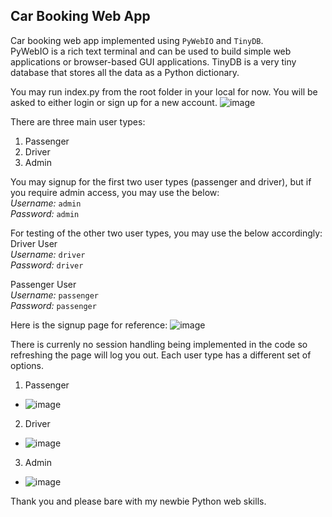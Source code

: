 ## Car Booking Web App 
Car booking web app implemented using `PyWebIO` and `TinyDB`. <br />
PyWebIO is a rich text terminal and can be used to build simple web applications or browser-based GUI applications. TinyDB is a very tiny database that stores all the data as a Python dictionary. <br />

You may run index.py from the root folder in your local for now. 
You will be asked to either login or sign up for a new account.
![image](https://user-images.githubusercontent.com/102983286/167590144-674b0519-1720-459e-933f-396723d87a7c.png)

There are three main user types:
1. Passenger
2. Driver
3. Admin

You may signup for the first two user types (passenger and driver), but if you require admin access, you may use the below:<br />
_Username:_ `admin` <br />
_Password:_ `admin` <br />

For testing of the other two user types, you may use the below accordingly: <br />
Driver User <br />
_Username:_ `driver` <br />
_Password:_ `driver` <br />

Passenger User <br />
_Username:_ `passenger` <br />
_Password:_ `passenger` <br />

Here is the signup page for reference:
![image](https://user-images.githubusercontent.com/102983286/167591247-ac2b09dc-5597-4a57-bf27-e75383cf2f19.png)

There is currenly no session handling being implemented in the code so refreshing the page will log you out.
Each user type has a different set of options.

1. Passenger
* ![image](https://user-images.githubusercontent.com/102983286/168568203-23e14d71-1fe3-403c-92e2-0062f8117696.png)
2. Driver
* ![image](https://user-images.githubusercontent.com/102983286/167591721-6d4eaf34-4a9e-4228-af54-651ad20651cd.png)
3. Admin
* ![image](https://user-images.githubusercontent.com/102983286/167591613-3d1d37e9-2743-42a8-994b-ae178dccc7d0.png)

Thank you and please bare with my newbie Python web skills.
